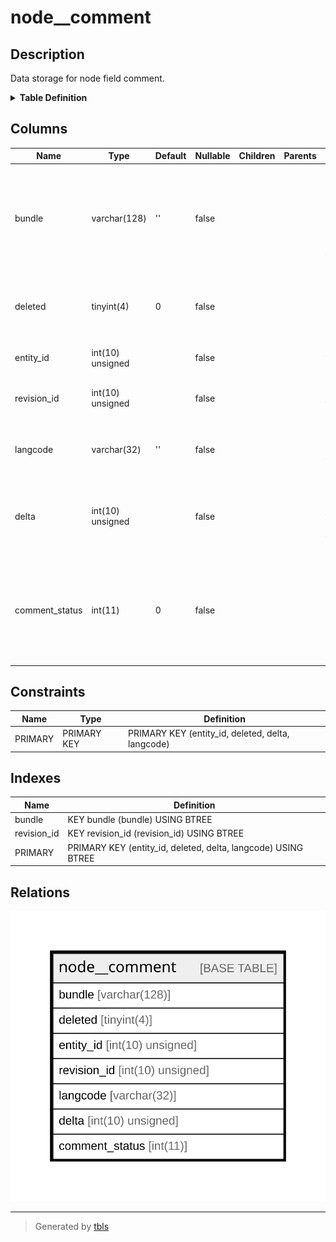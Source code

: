 # node__comment

## Description

Data storage for node field comment.

<details>
<summary><strong>Table Definition</strong></summary>

```sql
CREATE TABLE `node__comment` (
  `bundle` varchar(128) CHARACTER SET ascii COLLATE ascii_general_ci NOT NULL DEFAULT '' COMMENT 'The field instance bundle to which this row belongs, used when deleting a field instance',
  `deleted` tinyint(4) NOT NULL DEFAULT 0 COMMENT 'A boolean indicating whether this data item has been deleted',
  `entity_id` int(10) unsigned NOT NULL COMMENT 'The entity id this data is attached to',
  `revision_id` int(10) unsigned NOT NULL COMMENT 'The entity revision id this data is attached to',
  `langcode` varchar(32) CHARACTER SET ascii COLLATE ascii_general_ci NOT NULL DEFAULT '' COMMENT 'The language code for this data item.',
  `delta` int(10) unsigned NOT NULL COMMENT 'The sequence number for this data item, used for multi-value fields',
  `comment_status` int(11) NOT NULL DEFAULT 0 COMMENT 'Whether comments are allowed on this entity: 0 = no, 1 = closed (read only), 2 = open (read/write).',
  PRIMARY KEY (`entity_id`,`deleted`,`delta`,`langcode`),
  KEY `bundle` (`bundle`),
  KEY `revision_id` (`revision_id`)
) ENGINE=InnoDB DEFAULT CHARSET=utf8mb4 COLLATE=utf8mb4_general_ci COMMENT='Data storage for node field comment.'
```

</details>

## Columns

| Name | Type | Default | Nullable | Children | Parents | Comment |
| ---- | ---- | ------- | -------- | -------- | ------- | ------- |
| bundle | varchar(128) | '' | false |  |  | The field instance bundle to which this row belongs, used when deleting a field instance |
| deleted | tinyint(4) | 0 | false |  |  | A boolean indicating whether this data item has been deleted |
| entity_id | int(10) unsigned |  | false |  |  | The entity id this data is attached to |
| revision_id | int(10) unsigned |  | false |  |  | The entity revision id this data is attached to |
| langcode | varchar(32) | '' | false |  |  | The language code for this data item. |
| delta | int(10) unsigned |  | false |  |  | The sequence number for this data item, used for multi-value fields |
| comment_status | int(11) | 0 | false |  |  | Whether comments are allowed on this entity: 0 = no, 1 = closed (read only), 2 = open (read/write). |

## Constraints

| Name | Type | Definition |
| ---- | ---- | ---------- |
| PRIMARY | PRIMARY KEY | PRIMARY KEY (entity_id, deleted, delta, langcode) |

## Indexes

| Name | Definition |
| ---- | ---------- |
| bundle | KEY bundle (bundle) USING BTREE |
| revision_id | KEY revision_id (revision_id) USING BTREE |
| PRIMARY | PRIMARY KEY (entity_id, deleted, delta, langcode) USING BTREE |

## Relations

![er](node__comment.svg)

---

> Generated by [tbls](https://github.com/k1LoW/tbls)
